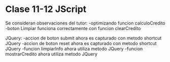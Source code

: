 # Clase 11-12 JScript

Se consideran observaciones del tutor:
-optimizando funcion calculoCredito
-boton Limpiar funciona correctamente con funcion clearCredito

JQuery:
-accion de boton submit ahora es capturado con metodo shortcut JQuery
-accion de boton reset ahora es capturado con metodo shortcut JQuery
-funcion limpiarInfo ahora utiliza metodo JQuery
-funcion mostrarCredito ahora utiliza metodo JQuery
